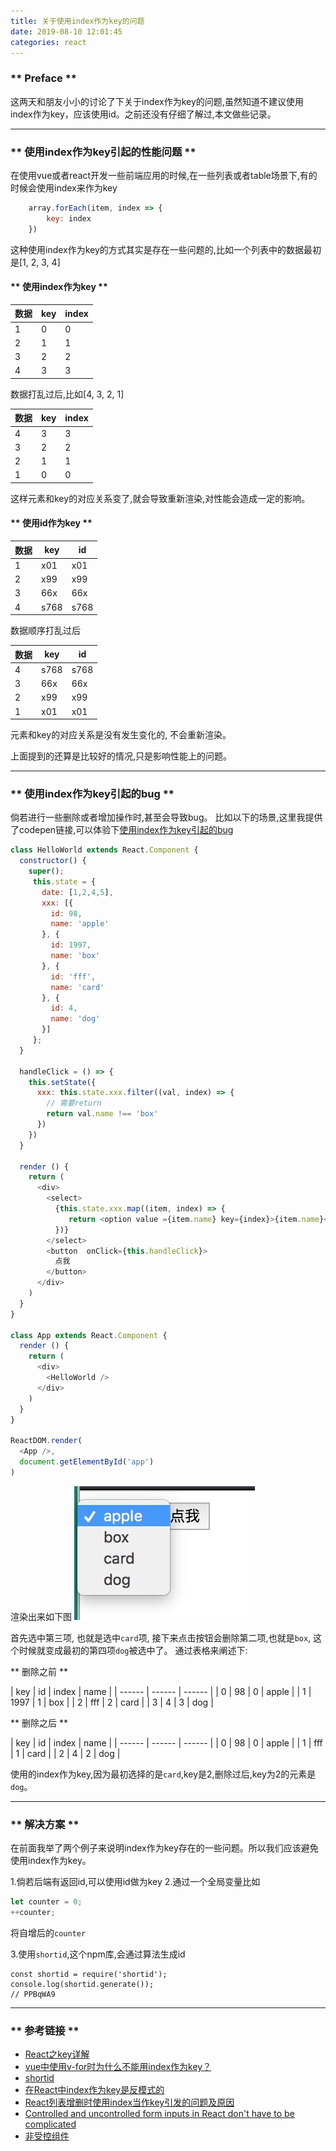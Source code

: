 ```yaml
---
title: 关于使用index作为key的问题
date: 2019-08-10 12:01:45
categories: react
---
```


### ** Preface **

这两天和朋友小小的讨论了下关于index作为key的问题,虽然知道不建议使用index作为key，应该使用id。之前还没有仔细了解过,本文做些记录。

***********************

### ** 使用index作为key引起的性能问题 **

在使用vue或者react开发一些前端应用的时候,在一些列表或者table场景下,有的时候会使用index来作为key

```javascript
    array.forEach(item, index => {
        key: index
    })
```

这种使用index作为key的方式其实是存在一些问题的,比如一个列表中的数据最初是[1, 2, 3, 4]

#### ** 使用index作为key **

| 数据 | key | index |
| ------ | ------ | ------ |
| 1 | 0 | 0 |
| 2 | 1 | 1 |
| 3 | 2 | 2 |
| 4 | 3 | 3 |

数据打乱过后,比如[4, 3, 2, 1] 

| 数据 | key | index |
| ------ | ------ | ------ |
| 4 | 3 | 3 |
| 3 | 2 | 2 |
| 2 | 1 | 1 |
| 1 | 0 | 0 |

这样元素和key的对应关系变了,就会导致重新渲染,对性能会造成一定的影响。

#### ** 使用id作为key **

| 数据 | key | id |
| ------ | ------ | ------ |
| 1 | x01 | x01 |
| 2 | x99 | x99 |
| 3 | 66x | 66x |
| 4 | s768 | s768 |

数据顺序打乱过后 

| 数据 | key | id |
| ------ | ------ | ------ |
| 4 | s768 | s768 |
| 3 | 66x | 66x |
| 2 | x99 | x99 |
| 1 | x01 | x01 |

元素和key的对应关系是没有发生变化的, 不会重新渲染。

上面提到的还算是比较好的情况,只是影响性能上的问题。

************************

### ** 使用index作为key引起的bug **

倘若进行一些删除或者增加操作时,甚至会导致bug。
比如以下的场景,这里我提供了codepen链接,可以体验下[使用index作为key引起的bug](https://codepen.io/iamsail/pen/wVYgQr)

```javascript
class HelloWorld extends React.Component {
  constructor() {
    super();
     this.state = {
       date: [1,2,4,5],
       xxx: [{
         id: 98,
         name: 'apple'
       }, {
         id: 1997,
         name: 'box'
       }, {
         id: 'fff',
         name: 'card'
       }, {
         id: 4,
         name: 'dog'
       }]
     };
  }
  
  handleClick = () => {
    this.setState({
      xxx: this.state.xxx.filter((val, index) => {
        // 需要return
        return val.name !== 'box'
      })
    })
  }
  
  render () {
    return (
      <div>
        <select>
          {this.state.xxx.map((item, index) => {
             return <option value ={item.name} key={index}>{item.name}</option>
          })}
        </select>
        <button  onClick={this.handleClick}>
          点我
        </button>
      </div>
    )
  }
}

class App extends React.Component {
  render () {
    return (
      <div>
        <HelloWorld />
      </div>
    )
  }
}

ReactDOM.render(
  <App />,
  document.getElementById('app')
)
```
渲染出来如下图
![1.jpeg](/img/react/about-use-index-as-key/1.jpeg)

首先选中第三项, 也就是选中`card`项, 接下来点击按钮会删除第二项,也就是`box`, 这个时候就变成最初的第四项`dog`被选中了。
通过表格来阐述下:

** 删除之前 **

| key | id | index | name |
| ------ | ------ | ------ |
| 0 | 98 | 0 | apple |
| 1 | 1997 | 1 | box |
| 2 | fff | 2 | card |
| 3 | 4 | 3 | dog |

** 删除之后 **

| key | id | index | name |
| ------ | ------ | ------ |
| 0 | 98 | 0 | apple |
| 1 | fff | 1 | card |
| 2 | 4 | 2 | dog |

使用的index作为key,因为最初选择的是`card`,key是2,删除过后,key为2的元素是`dog`。

**********************
### ** 解决方案 **

在前面我举了两个例子来说明index作为key存在的一些问题。所以我们应该避免使用index作为key。

1.倘若后端有返回id,可以使用id做为key
2.通过一个全局变量比如 
```javascript
let counter = 0;
++counter;
```
将自增后的`counter`

3.使用`shortid`,这个npm库,会通过算法生成id
```
const shortid = require('shortid');
console.log(shortid.generate());
// PPBqWA9
```
**********************

### ** 参考链接 **

- [React之key详解](https://www.cnblogs.com/wonyun/p/6743988.html)
- [vue中使用v-for时为什么不能用index作为key？](https://segmentfault.com/a/1190000019961419)
- [shortid](https://www.npmjs.com/package/shortid)
- [在React中index作为key是反模式的](https://juejin.im/post/5aed94cbf265da0b934831d6)
- [React列表增删时使用index当作key引发的问题及原因](http://carolunar.com/2018/08/05/why-should-not-we-use-indexes-for-keys-in-react-list/)
- [Controlled and uncontrolled form inputs in React don't have to be complicated](https://goshakkk.name/controlled-vs-uncontrolled-inputs-react/)
- [非受控组件](https://zh-hans.reactjs.org/docs/uncontrolled-components.html)
